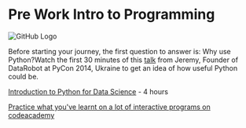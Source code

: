 # Pre Work Intro to Programming
![GitHub Logo](https://s3.ap-south-1.amazonaws.com/greyatom-social/GreyAtom-logo.png)

Before starting your journey, the first question to answer is: Why use Python?Watch the first 30 minutes of this [talk](https://www.youtube.com/watch?v=CoxjADZHUQA) from Jeremy, Founder of DataRobot at PyCon 2014, Ukraine to get an idea of how useful Python could be.

[Introduction to Python for Data Science](https://www.datacamp.com/courses/intro-to-python-for-data-science) - 4 hours

[Practice what you've learnt on a lot of interactive programs on codeacademy](https://www.codecademy.com/learn/learn-python)

